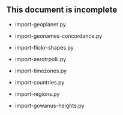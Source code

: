 This document is incomplete
--

* import-geoplanet.py

* import-geonames-concordance.py

* import-flickr-shapes.py

* import-aerotrpolii.py

* import-timezones.py

* import-countries.py

* import-regions.py

* import-gowanus-heights.py
